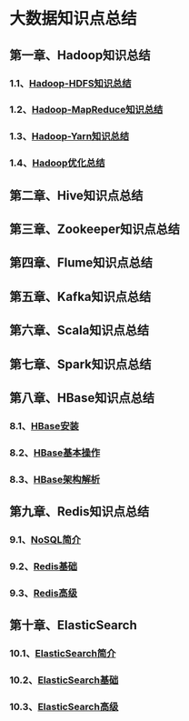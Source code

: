 # 大数据知识点总结

## 第一章、Hadoop知识总结

### 1.1、[Hadoop-HDFS知识总结](Hadoop/Hadoop-HDFS.md)

### 1.2、[Hadoop-MapReduce知识总结](Hadoop/Hadoop-MapReduce.md)

### 1.3、[Hadoop-Yarn知识总结](Hadoop/Hadoop-Yarn.md)

### 1.4、[Hadoop优化总结](Hadoop/Hadoop优化.md)



## 第二章、Hive知识点总结

## 第三章、Zookeeper知识点总结

## 第四章、Flume知识点总结

## 第五章、Kafka知识点总结

## 第六章、Scala知识点总结

## 第七章、Spark知识点总结

## 第八章、HBase知识点总结

### 8.1、[HBase安装](HBase/HBase安装.md)

### 8.2、[HBase基本操作](HBase/HBase基本操作.md)

### 8.3、[HBase架构解析](HBase/HBase架构解析.md)

## 第九章、Redis知识点总结

### 9.1、[NoSQL简介](Redis/NoSQL.md)

### 9.2、[Redis基础](Redis/Redis基础.md)

### 9.3、[Redis高级](Redis/Redis高级.md)

## 第十章、ElasticSearch

### 10.1、[ElasticSearch简介](ES/ElasticSearch.md)

### 10.2、[ElasticSearch基础](ES/ES_Restful_API(DSL)基础.md)

### 10.3、[ElasticSearch高级](ES/ES_Restful_API(DSL)高级.md)